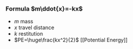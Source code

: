 ### Formula $m\ddot{x}=-kx$
- $m$ mass
- $x$ travel distance
- $k$ restitution
- $PE=\huge\frac{kx^2}{2}$ [[Potential Energy]]
